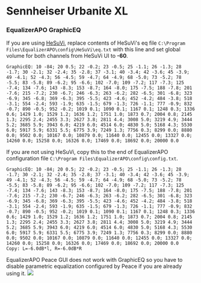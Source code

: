 # Sennheiser Urbanite XL
### EqualizerAPO GraphicEQ
If you are using [HeSuVi](https://sourceforge.net/projects/hesuvi/), replace contents of HeSuVi's eq file `C:\Program Files\EqualizerAPO\config\HeSuVi\eq.txt` with this line and set global volume for both channels from HeSuVi UI to **-60**.
```
GraphicEQ: 10 -84; 20 0.5; 22 -0.2; 23 -0.5; 25 -1.1; 26 -1.3; 28 -1.7; 30 -2.1; 32 -2.4; 35 -2.8; 37 -3.1; 40 -3.4; 42 -3.6; 45 -3.9; 49 -4.1; 52 -4.3; 56 -4.5; 59 -4.7; 64 -4.9; 68 -5.0; 73 -5.2; 78 -5.5; 83 -5.8; 89 -6.2; 95 -6.6; 102 -7.0; 109 -7.2; 117 -7.3; 125 -7.4; 134 -7.6; 143 -8.3; 153 -8.7; 164 -8.0; 175 -7.5; 188 -7.8; 201 -7.6; 215 -7.2; 230 -6.7; 246 -6.3; 263 -6.2; 282 -6.5; 301 -6.8; 323 -6.9; 345 -6.8; 369 -6.3; 395 -5.5; 423 -4.6; 452 -4.2; 484 -3.8; 518 -3.1; 554 -2.4; 593 -1.9; 635 -1.5; 679 -1.3; 726 -1.1; 777 -0.9; 832 -0.7; 890 -0.5; 952 -0.2; 1019 0.1; 1090 0.1; 1167 0.1; 1248 0.3; 1336 0.6; 1429 1.0; 1529 1.2; 1636 1.2; 1751 1.0; 1873 0.7; 2004 0.8; 2145 1.3; 2295 2.4; 2455 3.3; 2627 3.8; 2811 4.4; 3008 5.0; 3219 4.9; 3444 5.2; 3685 5.9; 3943 6.0; 4219 6.0; 4514 6.0; 4830 5.0; 5168 4.3; 5530 6.0; 5917 5.9; 6331 5.5; 6775 3.9; 7249 1.3; 7756 0.3; 8299 0.0; 8880 0.0; 9502 0.0; 10167 0.0; 10879 0.0; 11640 0.0; 12455 0.0; 13327 0.0; 14260 0.0; 15258 0.0; 16326 0.0; 17469 0.0; 18692 0.0; 20000 0.0
```
If you are not using HeSuVi, copy this to the end of EqualizerAPO configuration file `C:\Program Files\EqualizerAPO\config\config.txt`.
```
GraphicEQ: 10 -84; 20 0.5; 22 -0.2; 23 -0.5; 25 -1.1; 26 -1.3; 28 -1.7; 30 -2.1; 32 -2.4; 35 -2.8; 37 -3.1; 40 -3.4; 42 -3.6; 45 -3.9; 49 -4.1; 52 -4.3; 56 -4.5; 59 -4.7; 64 -4.9; 68 -5.0; 73 -5.2; 78 -5.5; 83 -5.8; 89 -6.2; 95 -6.6; 102 -7.0; 109 -7.2; 117 -7.3; 125 -7.4; 134 -7.6; 143 -8.3; 153 -8.7; 164 -8.0; 175 -7.5; 188 -7.8; 201 -7.6; 215 -7.2; 230 -6.7; 246 -6.3; 263 -6.2; 282 -6.5; 301 -6.8; 323 -6.9; 345 -6.8; 369 -6.3; 395 -5.5; 423 -4.6; 452 -4.2; 484 -3.8; 518 -3.1; 554 -2.4; 593 -1.9; 635 -1.5; 679 -1.3; 726 -1.1; 777 -0.9; 832 -0.7; 890 -0.5; 952 -0.2; 1019 0.1; 1090 0.1; 1167 0.1; 1248 0.3; 1336 0.6; 1429 1.0; 1529 1.2; 1636 1.2; 1751 1.0; 1873 0.7; 2004 0.8; 2145 1.3; 2295 2.4; 2455 3.3; 2627 3.8; 2811 4.4; 3008 5.0; 3219 4.9; 3444 5.2; 3685 5.9; 3943 6.0; 4219 6.0; 4514 6.0; 4830 5.0; 5168 4.3; 5530 6.0; 5917 5.9; 6331 5.5; 6775 3.9; 7249 1.3; 7756 0.3; 8299 0.0; 8880 0.0; 9502 0.0; 10167 0.0; 10879 0.0; 11640 0.0; 12455 0.0; 13327 0.0; 14260 0.0; 15258 0.0; 16326 0.0; 17469 0.0; 18692 0.0; 20000 0.0
Copy: L=-6.0dB*l, R=-6.0dB*R
```
EqualizerAPO Peace GUI does not work with GraphicEQ so you have to disable parametric equalization configured by Peace if you are already using it.
![](https://raw.githubusercontent.com/jaakkopasanen/AutoEq/master/results/Headphone.com/innerfidelity/onear/Sennheiser%20Urbanite%20XL/Sennheiser%20Urbanite%20XL.png)
